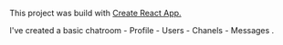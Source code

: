 This project was build with <a href="https://github.com/facebook/create-react-app">Create React App.</a>

I've created a basic chatroom - Profile - Users - Chanels - Messages .